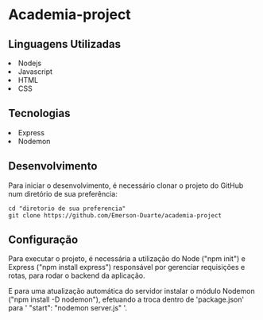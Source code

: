 <h1> Academia-project </h1>

<p> </p>


<h2>Linguagens Utilizadas</h2>

<li>Nodejs</li>
<li>Javascript</li>
<li>HTML</li>
<li>CSS</li>



<h2>Tecnologias</h2>

<li>Express</li>
<li>Nodemon</li>



<h2>Desenvolvimento</h2>

Para iniciar o desenvolvimento, é necessário clonar o projeto do GitHub num diretório de sua preferência:
```shell
cd "diretorio de sua preferencia"
git clone https://github.com/Emerson-Duarte/academia-project
```

<h2>Configuração</h2>

<p>Para executar o projeto, é necessária a utilização do Node ("npm init") e 
Express ("npm install express") responsável por gerenciar requisições e rotas, para rodar o backend da aplicação.</p>
<p>E para uma atualização automática do servidor instalar o módulo Nodemon ("npm install -D nodemon"), efetuando a troca
dentro de 'package.json' para  ' "start": "nodemon server.js" '.</p>





